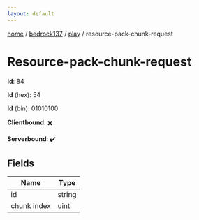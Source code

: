 ```yaml
---
layout: default
---
```


[home](/)  /  [bedrock137](/protocol/bedrock137)  /  [play](/protocol/bedrock137/play)  /  resource-pack-chunk-request

# Resource-pack-chunk-request

**Id**: 84

**Id** (hex): 54

**Id** (bin): 01010100

**Clientbound**: ✖️

**Serverbound**: ✔️

## Fields

Name | Type
---|---
id | string
chunk index | uint

